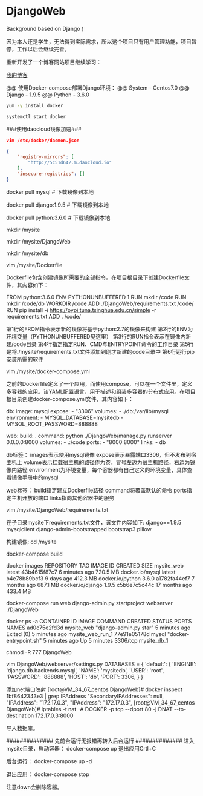 # DjangoWeb
Background based on Django！

因为本人还是学生，无法得到实际需求，所以这个项目只有用户管理功能，项目暂停，工作以后会继续完善。

重新开发了一个博客网站项目继续学习：

[我的博客](http://www.mykurol.com)  

@@ 使用Docker-compose部署Django环境：
@@ System - Centos7.0
@@ Django - 1.9.5
@@ Python - 3.6.0

```Bash
yum -y install docker
```
```Bash
systemctl start docker
```
###使用daocloud镜像加速###
```Json
vim /etc/docker/daemon.json

{
    "registry-mirrors": [
        "http://5c51d642.m.daocloud.io"
    ],
    "insecure-registries": []
}
```

docker pull mysql   # 下载镜像到本地

docker pull django:1.9.5  # 下载镜像到本地

docker pull python:3.6.0   # 下载镜像到本地

mkdir /mysite

mkdir /mysite/DjangoWeb

mkdir /mysite/db


vim /mysite/Dockerfile

Dockerfile包含创建镜像所需要的全部指令。在项目根目录下创建Dockerfile文件，其内容如下：

FROM python:3.6.0
ENV PYTHONUNBUFFERED 1
RUN mkdir /code
RUN mkdir /code/db
WORKDIR /code
ADD ./DjangoWeb/requirements.txt /code/
RUN pip install -i https://pypi.tuna.tsinghua.edu.cn/simple -r requirements.txt 
ADD . /code/

第1行的FROM指令表示新的镜像将基于python:2.7的镜像来构建 
第2行的ENV为环境变量（PYTHONUNBUFFERED见这里） 
第3行的RUN指令表示在镜像内新建/code目录 
第4行指定指定RUN、CMD与ENTRYPOINT命令的工作目录 
第5行是将./mysite/requirements.txt文件添加到刚才新建的code目录中 
第6行运行pip安装所需的软件

vim /mysite/docker-compose.yml

之前的Dockerfile定义了一个应用，而使用compose，可以在一个文件里，定义多容器的应用。该YAML配置语言，用于描述和组装多容器的分布式应用。在项目根目录创建docker-compose.yml文件，其内容如下：

db:
  image: mysql
  expose:
    - "3306"
  volumes:
    - ./db:/var/lib/mysql
  environment:
    - MYSQL_DATABASE=mysitedb
    - MYSQL_ROOT_PASSWORD=888888

web:
  build: .
  command: python ./DjangoWeb/manage.py runserver 0.0.0.0:8000
  volumes:
    - .:/code
  ports:
    - "8000:8000"
  links:
    - db

db标签： 
images表示使用mysql镜像 
expose表示暴露端口3306，但不发布到宿主机上 
volume表示挂载宿主机的路径作为卷，冒号左边为宿主机路径，右边为镜像内路径 
environment为环境变量，每个容器都有自己定义的环境变量，具体查看镜像手册中的mysql

web标签： 
build指定建立Dockerfile路径 
command将覆盖默认的命令 
ports指定主机开放的端口 
links指向其他容器中的服务

vim /mysite/DjangoWeb/requirements.txt 

在子目录mysite下requirements.txt文件，该文件内容如下:
django==1.9.5
mysqlclient
django-admin-bootstrapped
bootstrap3
pillow


构建镜像:
cd /mysite

docker-compose build

docker images
REPOSITORY          TAG                 IMAGE ID            CREATED             SIZE
mysite_web          latest              43b4615f87c7        6 minutes ago       720.5 MB
docker.io/mysql     latest              b4e78b89bcf3        9 days ago          412.3 MB
docker.io/python    3.6.0               a1782fa44ef7        7 months ago        687.1 MB
docker.io/django    1.9.5               c5b6e7c5c44c        17 months ago       433.4 MB


docker-compose run web django-admin.py startproject webserver ./DjangoWeb

docker ps -a
CONTAINER ID        IMAGE               COMMAND                  CREATED             STATUS                     PORTS               NAMES
ad0c75e2fd3d        mysite_web          "django-admin.py star"   5 minutes ago       Exited (0) 5 minutes ago                       mysite_web_run_1
77e91e05178d        mysql               "docker-entrypoint.sh"   5 minutes ago       Up 5 minutes               3306/tcp            mysite_db_1

chmod -R 777 DjangoWeb

vim DjangoWeb/webserver/settings.py
DATABASES = {
    'default': {
        'ENGINE': 'django.db.backends.mysql',
        'NAME': 'mysitedb',
        'USER': 'root',
        'PASSWORD': '888888',
        'HOST': 'db',
        'PORT': 3306,
    }
}

添加net端口映射
[root@VM_34_67_centos DjangoWeb]# docker inspect 1bf8642343e3 | grep IPAddress
            "SecondaryIPAddresses": null,
            "IPAddress": "172.17.0.3",
                    "IPAddress": "172.17.0.3",
[root@VM_34_67_centos DjangoWeb]# iptables -t nat -A  DOCKER -p tcp --dport 80 -j DNAT --to-destination 172.17.0.3:8000     


导入数据库。

############## 先前台运行无报错再转入后台运行 ##############
进入mysite目录，启动容器：
docker-compose up
退出应用Crtl+C

后台运行：
docker-compose up -d

退出应用：
docker-compose stop

注意down会删除容器。






